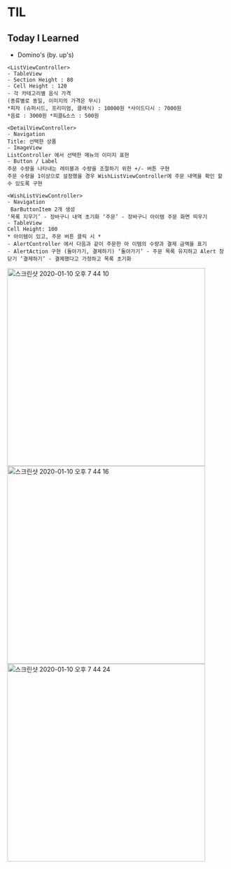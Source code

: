 # TIL
## Today I Learned


- Domino's (by. up's)

````````````````````````````````````````````
<ListViewController>
- TableView
- Section Height : 80
- Cell Height : 120
- 각 카테고리별 음식 가격
(종류별로 동일, 이미지의 가격은 무시)
*피자 (슈퍼시드, 프리미엄, 클래식) : 10000원 *사이드디시 : 7000원
*음료 : 3000원 *피클&소스 : 500원

<DetailViewController>
- Navigation
Title: 선택한 상품 
- ImageView
ListController 에서 선택한 메뉴의 이미지 표현
- Button / Label
주문 수량을 나타내는 레이블과 수량을 조절하기 위한 +/- 버튼 구현
주문 수량을 1이상으로 설정했을 경우 WishListViewController에 주문 내역을 확인 할 수 있도록 구현

<WishListViewController>
- Navigation
 BarButtonItem 2개 생성
‘목록 지우기’ - 장바구니 내역 초기화 ‘주문’ - 장바구니 아이템 주문 화면 띄우기
- TableView
Cell Height: 100
* 아이템이 있고, 주문 버튼 클릭 시 *
- AlertController 에서 다음과 같이 주문한 아 이템의 수량과 결제 금액을 표기
- AlertAction 구현 (돌아가기, 결제하기) ‘돌아가기’ - 주문 목록 유지하고 Alert 창 닫기 ‘결제하기’ - 결제했다고 가정하고 목록 초기화
`````````````````````````````````````````````
<img width="452" alt="스크린샷 2020-01-10 오후 7 44 10" src="https://user-images.githubusercontent.com/57229970/72147523-0b187880-33e2-11ea-9f08-fecae606dab9.png">

<img width="452" alt="스크린샷 2020-01-10 오후 7 44 16" src="https://user-images.githubusercontent.com/57229970/72147603-3d29da80-33e2-11ea-9776-60a9d720717c.png">

<img width="452" alt="스크린샷 2020-01-10 오후 7 44 24" src="https://user-images.githubusercontent.com/57229970/72147624-4a46c980-33e2-11ea-85ca-aa7d033d1aed.png">






